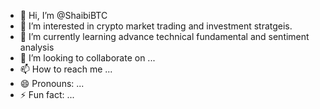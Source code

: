 - 👋 Hi, I’m @ShaibiBTC
- 👀 I’m interested in crypto market trading and investment stratgeis.
- 🌱 I’m currently learning advance technical fundamental and sentiment analysis
- 💞️ I’m looking to collaborate on ...
- 📫 How to reach me ...
- 😄 Pronouns: ...
- ⚡ Fun fact: ...

<!---
ShaibiBTC/ShaibiBTC is a ✨ special ✨ repository because its `README.md` (this file) appears on your GitHub profile.
You can click the Preview link to take a look at your changes.
--->
